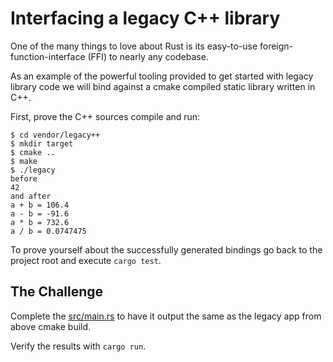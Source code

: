 # Interfacing a legacy C++ library

One of the many things to love about Rust is its easy-to-use foreign-function-interface (FFI) to nearly any codebase.

As an example of the powerful tooling provided to get started with legacy library code we will bind against a cmake
compiled static library written in C++.

First, prove the C++ sources compile and run:

```shell
$ cd vendor/legacy++
$ mkdir target
$ cmake ..
$ make
$ ./legacy
before
42
and after
a + b = 106.4
a - b = -91.6
a * b = 732.6
a / b = 0.0747475
```

To prove yourself about the successfully generated bindings go back to the project root and execute `cargo test`.

## The Challenge

Complete the [src/main.rs](src/main.rs) to have it output the same as the legacy app from above cmake build.

Verify the results with `cargo run`.